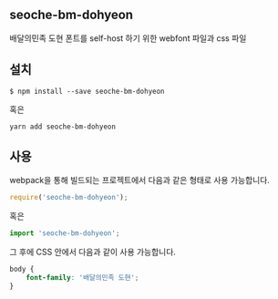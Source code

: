 
seoche-bm-dohyeon
---------------------

배달의민족 도현 폰트를 self-host 하기 위한 webfont 파일과 css 파일

설치
----

```
$ npm install --save seoche-bm-dohyeon
```

혹은

```
yarn add seoche-bm-dohyeon
```

사용
----

webpack을 통해 빌드되는 프로젝트에서 다음과 같은 형태로 사용 가능합니다.

```js
require('seoche-bm-dohyeon');
```

혹은

```js
import 'seoche-bm-dohyeon';
```

그 후에 CSS 안에서 다음과 같이 사용 가능합니다.

```css
body {
    font-family: '배달의민족 도현';
}
```
